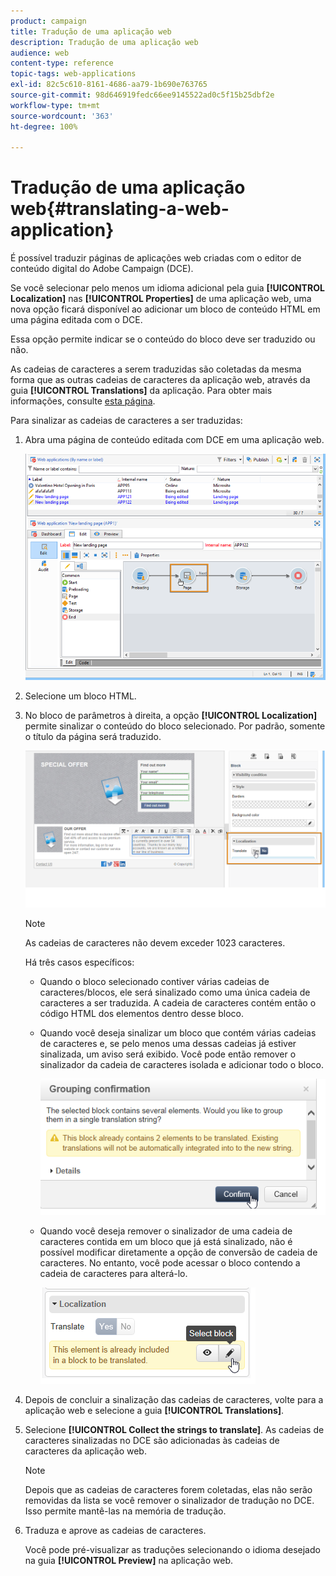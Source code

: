 ```yaml
---
product: campaign
title: Tradução de uma aplicação web
description: Tradução de uma aplicação web
audience: web
content-type: reference
topic-tags: web-applications
exl-id: 82c5c610-8161-4686-aa79-1b690e763765
source-git-commit: 98d646919fedc66ee9145522ad0c5f15b25dbf2e
workflow-type: tm+mt
source-wordcount: '363'
ht-degree: 100%

---
```


# Tradução de uma aplicação web{#translating-a-web-application}

É possível traduzir páginas de aplicações web criadas com o editor de conteúdo digital do Adobe Campaign (DCE).

Se você selecionar pelo menos um idioma adicional pela guia **[!UICONTROL Localization]** nas **[!UICONTROL Properties]** de uma aplicação web, uma nova opção ficará disponível ao adicionar um bloco de conteúdo HTML em uma página editada com o DCE.

Essa opção permite indicar se o conteúdo do bloco deve ser traduzido ou não.

As cadeias de caracteres a serem traduzidas são coletadas da mesma forma que as outras cadeias de caracteres da aplicação web, através da guia **[!UICONTROL Translations]** da aplicação. Para obter mais informações, consulte [esta página](../../web/using/translating-a-web-form.md).

Para sinalizar as cadeias de caracteres a ser traduzidas:

1. Abra uma página de conteúdo editada com DCE em uma aplicação web.

   ![](assets/dce_translation_3.png)

1. Selecione um bloco HTML.
1. No bloco de parâmetros à direita, a opção **[!UICONTROL Localization]** permite sinalizar o conteúdo do bloco selecionado. Por padrão, somente o título da página será traduzido.

   ![](assets/dce_translation_1.png)

   >[!NOTE]
   >
   >As cadeias de caracteres não devem exceder 1023 caracteres.

   Há três casos específicos:

   * Quando o bloco selecionado contiver várias cadeias de caracteres/blocos, ele será sinalizado como uma única cadeia de caracteres a ser traduzida. A cadeia de caracteres contém então o código HTML dos elementos dentro desse bloco.
   * Quando você deseja sinalizar um bloco que contém várias cadeias de caracteres e, se pelo menos uma dessas cadeias já estiver sinalizada, um aviso será exibido. Você pode então remover o sinalizador da cadeia de caracteres isolada e adicionar todo o bloco.

      ![](assets/dce_translation_4.png)

   * Quando você deseja remover o sinalizador de uma cadeia de caracteres contida em um bloco que já está sinalizado, não é possível modificar diretamente a opção de conversão de cadeia de caracteres. No entanto, você pode acessar o bloco contendo a cadeia de caracteres para alterá-lo.

      ![](assets/dce_translation_2.png)

1. Depois de concluir a sinalização das cadeias de caracteres, volte para a aplicação web e selecione a guia **[!UICONTROL Translations]**.
1. Selecione **[!UICONTROL Collect the strings to translate]**. As cadeias de caracteres sinalizadas no DCE são adicionadas às cadeias de caracteres da aplicação web.

   >[!NOTE]
   >
   >Depois que as cadeias de caracteres forem coletadas, elas não serão removidas da lista se você remover o sinalizador de tradução no DCE. Isso permite mantê-las na memória de tradução.

1. Traduza e aprove as cadeias de caracteres.

   Você pode pré-visualizar as traduções selecionando o idioma desejado na guia **[!UICONTROL Preview]** na aplicação web.
